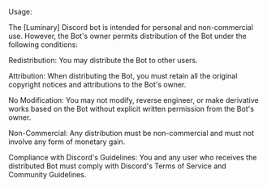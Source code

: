 Usage:

The [Luminary] Discord bot is intended for personal and non-commercial use. However, the Bot's owner permits distribution of the Bot under the following conditions:

Redistribution: You may distribute the Bot to other users.

Attribution: When distributing the Bot, you must retain all the original copyright notices and attributions to the Bot's owner.

No Modification: You may not modify, reverse engineer, or make derivative works based on the Bot without explicit written permission from the Bot's owner.

Non-Commercial: Any distribution must be non-commercial and must not involve any form of monetary gain.

Compliance with Discord's Guidelines: You and any user who receives the distributed Bot must comply with Discord's Terms of Service and Community Guidelines.

